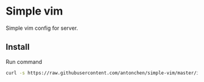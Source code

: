 # Simple vim
Simple vim config for server.

## Install

Run command

```bash
curl -s https://raw.githubusercontent.com/antonchen/simple-vim/master/install.sh | bash
```
